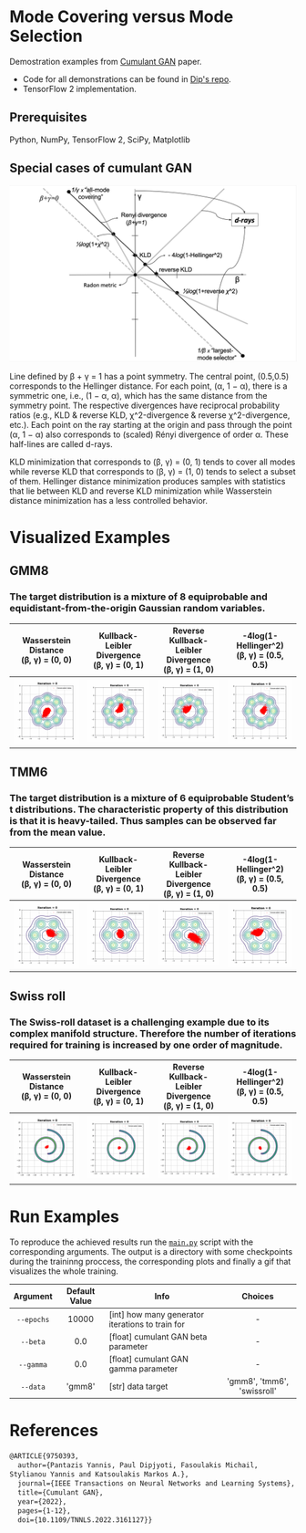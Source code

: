 
# Mode Covering versus Mode Selection

Demostration examples from [Cumulant GAN](https://arxiv.org/pdf/2006.06625.pdf) paper.
* Code for all demonstrations can be found in [Dip's repo](https://github.com/dipjyoti92/CumulantGAN/tree/main/).
* TensorFlow 2 implementation.



## Prerequisites
Python, NumPy, TensorFlow 2, SciPy, Matplotlib


## Special cases of cumulant GAN
![Alt-txt](figure.png)

Line defined by β + γ = 1 has a point symmetry. The central point, (0.5,0.5)
corresponds to the Hellinger distance. For each point, (α, 1 − α), there is a symmetric one, i.e., (1 − α, α), which
has the same distance from the symmetry point. The respective divergences have reciprocal probability ratios (e.g.,
KLD & reverse KLD, χ^2-divergence & reverse χ^2-divergence, etc.). Each point on the ray starting at the origin and
pass through the point (α, 1 − α) also corresponds to (scaled) Rényi divergence of order α. These half-lines are called
d-rays.


KLD minimization that corresponds to (β, γ) = (0, 1) tends to cover all modes while reverse KLD that
corresponds to (β, γ) = (1, 0) tends to select a subset of them. Hellinger distance minimization produces samples with statistics
that lie between KLD and reverse KLD minimization while Wasserstein distance minimization has a less
controlled behavior.

# Visualized Examples
## GMM8
### The target distribution is a mixture of 8 equiprobable and equidistant-from-the-origin Gaussian random variables.

|Wasserstein Distance <br />(β, γ) = (0, 0)    |Kullback-Leibler Divergence <br />(β, γ) = (0, 1)|Reverse Kullback-Leibler Divergence <br /> (β, γ) = (1, 0)|-4log(1-Hellinger^2) <br />(β, γ) = (0.5, 0.5)
:-----------------------------------:|:-----------------------------------------------:|:-------------------------:|:-------------------------------:
![Alt-txt](gifs/gmm8/Wass.gif)|![Alt-txt](gifs/gmm8/KLD.gif)|![Alt-txt](gifs/gmm8/rKLD.gif)|![Alt-txt](gifs/gmm8/Hellinger.gif)



## TMM6
### The target distribution is a mixture of 6 equiprobable Student’s t distributions. The characteristic property of this distribution is that it is heavy-tailed. Thus samples can be observed far from the mean value.

Wasserstein Distance<br />(β, γ) = (0, 0) |Kullback-Leibler Divergence <br />(β, γ) = (0, 1)|Reverse Kullback-Leibler Divergence <br /> (β, γ) = (1, 0)            |-4log(1-Hellinger^2) <br />(β, γ) = (0.5, 0.5)
:--------------------------------:|:-----------------------------------------------:|:--------------------------------:|:--------------------------:
![Alt-txt](gifs/tmmt6/Wasserstein.gif)|![Alt-txt](gifs/tmmt6/KLD.gif)|![Alt-txt](gifs/tmmt6/rKLD.gif) |![Alt-txt](gifs/tmmt6/Hellinger.gif)

## Swiss roll
### The Swiss-roll dataset is a challenging example due to its complex manifold structure. Therefore the number of iterations required for training is increased by one order of magnitude.



 Wasserstein Distance<br />(β, γ) = (0, 0)|Kullback-Leibler Divergence <br />(β, γ) = (0, 1) |Reverse Kullback-Leibler Divergence <br /> (β, γ) = (1, 0)|-4log(1-Hellinger^2) <br />(β, γ) = (0.5, 0.5)
:---------------------------------------------------:|:------------------------------------------------:|:--------------------------------:|:--------------------------:
![Alt-txt](gifs/swiss_roll/Wasserstein.gif) | ![Alt-txt](gifs/swiss_roll/KLD.gif)|![Alt-txt](gifs/swiss_roll/rKLD.gif)|![Alt-txt](gifs/swiss_roll/Hellinger.gif)


# Run Examples
To reproduce the achieved results run the [`main.py`](main.py) script with the corresponding arguments.
The output is a directory with some checkpoints during the traininng proccess, the corresponding plots and finally a gif that visualizes the whole training.

| Argument   | Default Value  | Info                                            |Choices
|:----------:|:--------------:| ----------------------------------------------- |:--------------------------:|
| `--epochs` | 10000          | [int] how many generator iterations to train for|-
| `--beta`   | 0.0            | [float] cumulant GAN beta parameter             |-
| `--gamma`  | 0.0            | [float] cumulant GAN gamma parameter            |-
| `--data`   | 'gmm8'         | [str] data target                               |'gmm8', 'tmm6', 'swissroll'


# References
```
@ARTICLE{9750393,
  author={Pantazis Yannis, Paul Dipjyoti, Fasoulakis Michail, Stylianou Yannis and Katsoulakis Markos A.},
  journal={IEEE Transactions on Neural Networks and Learning Systems},
  title={Cumulant GAN},
  year={2022},
  pages={1-12},
  doi={10.1109/TNNLS.2022.3161127}}
```
